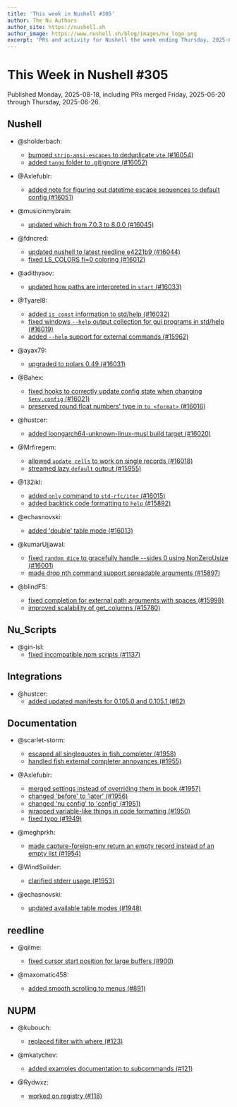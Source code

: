 ```yaml
---
title: 'This week in Nushell #305'
author: The Nu Authors
author_site: https://nushell.sh
author_image: https://www.nushell.sh/blog/images/nu_logo.png
excerpt: 'PRs and activity for Nushell the week ending Thursday, 2025-06-26'
---
```


# This Week in Nushell #305

Published Monday, 2025-08-18, including PRs merged Friday, 2025-06-20 through Thursday, 2025-06-26.

## Nushell

- @sholderbach:

  - [bumped `strip-ansi-escapes` to deduplicate `vte` (#16054)](https://github.com/nushell/nushell/pull/16054)
  - [added `tango` folder to .gitignore (#16052)](https://github.com/nushell/nushell/pull/16052)

- @Axlefublr:

  - [added note for figuring out datetime escape sequences to default config (#16051)](https://github.com/nushell/nushell/pull/16051)

- @musicinmybrain:

  - [updated which from 7.0.3 to 8.0.0 (#16045)](https://github.com/nushell/nushell/pull/16045)

- @fdncred:

  - [updated nushell to latest reedline e4221b9 (#16044)](https://github.com/nushell/nushell/pull/16044)
  - [fixed LS_COLORS fi=0 coloring (#16012)](https://github.com/nushell/nushell/pull/16012)

- @adithyaov:

  - [updated how paths are interpreted in `start` (#16033)](https://github.com/nushell/nushell/pull/16033)

- @Tyarel8:

  - [added `is_const` information to std/help (#16032)](https://github.com/nushell/nushell/pull/16032)
  - [fixed windows `--help` output collection for gui programs in std/help (#16019)](https://github.com/nushell/nushell/pull/16019)
  - [added `--help` support for external commands (#15962)](https://github.com/nushell/nushell/pull/15962)

- @ayax79:

  - [upgraded to polars 0.49 (#16031)](https://github.com/nushell/nushell/pull/16031)

- @Bahex:

  - [fixed hooks to correctly update config state when changing `$env.config` (#16021)](https://github.com/nushell/nushell/pull/16021)
  - [preserved round float numbers' type in `to <format>` (#16016)](https://github.com/nushell/nushell/pull/16016)

- @hustcer:

  - [added loongarch64-unknown-linux-musl build target (#16020)](https://github.com/nushell/nushell/pull/16020)

- @Mrfiregem:

  - [allowed `update cells` to work on single records (#16018)](https://github.com/nushell/nushell/pull/16018)
  - [streamed lazy `default` output (#15955)](https://github.com/nushell/nushell/pull/15955)

- @132ikl:

  - [added `only` command to `std-rfc/iter` (#16015)](https://github.com/nushell/nushell/pull/16015)
  - [added backtick code formatting to `help` (#15892)](https://github.com/nushell/nushell/pull/15892)

- @echasnovski:

  - [added 'double' table mode (#16013)](https://github.com/nushell/nushell/pull/16013)

- @kumarUjjawal:

  - [fixed `random dice` to gracefully handle --sides 0 using NonZeroUsize (#16001)](https://github.com/nushell/nushell/pull/16001)
  - [made drop nth command support spreadable arguments (#15897)](https://github.com/nushell/nushell/pull/15897)

- @blindFS:
  - [fixed completion for external path arguments with spaces (#15998)](https://github.com/nushell/nushell/pull/15998)
  - [improved scalability of get_columns (#15780)](https://github.com/nushell/nushell/pull/15780)

## Nu_Scripts

- @gin-lsl:
  - [fixed incompatible npm scripts (#1137)](https://github.com/nushell/nu_scripts/pull/1137)

## Integrations

- @hustcer:
  - [added updated manifests for 0.105.0 and 0.105.1 (#62)](https://github.com/nushell/integrations/pull/62)

## Documentation

- @scarlet-storm:

  - [escaped all singlequotes in fish_completer (#1958)](https://github.com/nushell/nushell.github.io/pull/1958)
  - [handled fish external completer annoyances (#1955)](https://github.com/nushell/nushell.github.io/pull/1955)

- @Axlefublr:

  - [merged settings instead of overriding them in book (#1957)](https://github.com/nushell/nushell.github.io/pull/1957)
  - [changed 'before' to 'later' (#1956)](https://github.com/nushell/nushell.github.io/pull/1956)
  - [changed 'nu config' to 'config' (#1951)](https://github.com/nushell/nushell.github.io/pull/1951)
  - [wrapped variable-like things in code formatting (#1950)](https://github.com/nushell/nushell.github.io/pull/1950)
  - [fixed typo (#1949)](https://github.com/nushell/nushell.github.io/pull/1949)

- @meghprkh:

  - [made capture-foreign-env return an empty record instead of an empty list (#1954)](https://github.com/nushell/nushell.github.io/pull/1954)

- @WindSoilder:

  - [clarified stderr usage (#1953)](https://github.com/nushell/nushell.github.io/pull/1953)

- @echasnovski:
  - [updated available table modes (#1948)](https://github.com/nushell/nushell.github.io/pull/1948)

## reedline

- @qilme:

  - [fixed cursor start position for large buffers (#900)](https://github.com/nushell/reedline/pull/900)

- @maxomatic458:
  - [added smooth scrolling to menus (#891)](https://github.com/nushell/reedline/pull/891)

## NUPM

- @kubouch:

  - [replaced filter with where (#123)](https://github.com/nushell/nupm/pull/123)

- @mkatychev:

  - [added examples documentation to subcommands (#121)](https://github.com/nushell/nupm/pull/121)

- @Rydwxz:
  - [worked on registry (#118)](https://github.com/nushell/nupm/pull/118)
